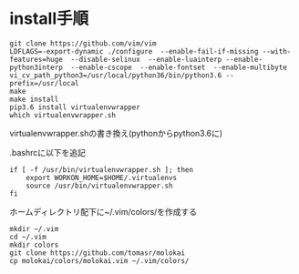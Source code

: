 # install手順

    git clone https://github.com/vim/vim
    LDFLAGS=-export-dynamic ./configure  --enable-fail-if-missing --with-features=huge  --disable-selinux  --enable-luainterp --enable-python3interp  --enable-cscope  --enable-fontset  --enable-multibyte vi_cv_path_python3=/usr/local/python36/bin/python3.6 --prefix=/usr/local
    make
    make install
    pip3.6 install virtualenvwrapper
    which virtualenvwrapper.sh

virtualenvwrapper.shの書き換え(pythonからpython3.6に)

.bashrcに以下を追記

    if [ -f /usr/bin/virtualenvwrapper.sh ]; then
        export WORKON_HOME=$HOME/.virtualenvs
        source /usr/bin/virtualenvwrapper.sh
    fi

ホームディレクトリ配下に~/.vim/colors/を作成する

    mkdir ~/.vim
    cd ~/.vim
    mkdir colors
    git clone https://github.com/tomasr/molokai
    cp molokai/colors/molokai.vim ~/.vim/colors/

